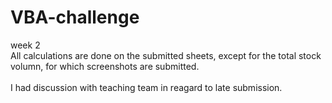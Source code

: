 # VBA-challenge
week 2
<br>
All calculations are done on the submitted sheets, except for the total stock volumn, for which screenshots are submitted.  
<br>
I had discussion with teaching team in reagard to late submission.  
